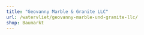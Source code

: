 ```yaml
---
title: "Geovanny Marble & Granite LLC"
url: /watervliet/geovanny-marble-und-granite-llc/
shop: Baumarkt
---
```

